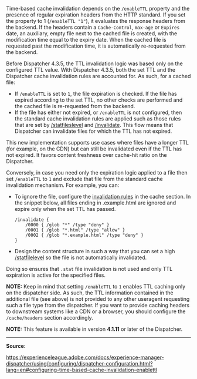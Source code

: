 Time-based cache invalidation depends on the `/enableTTL` property and the presence of regular expiration headers from the HTTP standard. If you set the property to 1 (`/enableTTL "1"`), it evaluates the response headers from the backend. If the headers contain a `Cache-Control`, `max-age` or `Expires` date, an auxiliary, empty file next to the cached file is created, with the modification time equal to the expiry date. When the cached file is requested past the modification time, it is automatically re-requested from the backend.

Before Dispatcher 4.3.5, the TTL invalidation logic was based only on the configured TTL value. With Dispatcher 4.3.5, both the set TTL and the Dispatcher cache invalidation rules are accounted for. As such, for a cached file:
- If `/enableTTL` is set to `1`, the file expiration is checked. If the file has expired according to the set TTL, no other checks are performed and the cached file is re-requested from the backend.
- If the file has either not expired, or `/enableTTL` is not configured, then the standard cache invalidation rules are applied such as those rules that are set by [/statfileslevel](https://experienceleague.adobe.com/docs/experience-manager-dispatcher/using/configuring/dispatcher-configuration.html?lang=en#invalidating-files-by-folder-level) and [/invalidate](https://experienceleague.adobe.com/docs/experience-manager-dispatcher/using/configuring/dispatcher-configuration.html?lang=en#automatically-invalidating-cached-files). This flow means that Dispatcher can invalidate files for which the TTL has not expired.

This new implementation supports use cases where files have a longer TTL (for example, on the CDN) but can still be invalidated even if the TTL has not expired. It favors content freshness over cache-hit ratio on the Dispatcher.

Conversely, in case you need only the expiration logic applied to a file then set `/enableTTL` to `1` and exclude that file from the standard cache invalidation mechanism. For example, you can:

- To ignore the file, configure the [invalidation rules](https://experienceleague.adobe.com/docs/experience-manager-dispatcher/using/configuring/dispatcher-configuration.html?lang=en#automatically-invalidating-cached-files) in the cache section. In the snippet below, all files ending in .example.html are ignored and expire only when the set TTL has passed.
	```
	/invalidate {
		/0000 { /glob "*" /type "deny" }
		/0001 { /glob "*.html" /type "allow" }
		/0002 { /glob "*.example.html" /type "deny" }
	}
	```
- Design the content structure in such a way that you can set a high [/statfilelevel](https://experienceleague.adobe.com/docs/experience-manager-dispatcher/using/configuring/dispatcher-configuration.html?lang=en#invalidating-files-by-folder-level) so the file is not automatically invalidated.

Doing so ensures that `.stat` file invalidation is not used and only TTL expiration is active for the specified files.

**NOTE:** Keep in mind that setting `/enableTTL` to `1` enables TTL caching only on the dispatcher side. As such, the TTL information contained in the additional file (see above) is not provided to any other useragent requesting such a file type from the dispatcher. If you want to provide caching headers to downstream systems like a CDN or a browser, you should configure the `/cache/headers` section accordingly.

**NOTE:** This feature is available in version **4.1.11** or later of the Dispatcher.

---

**Source:**

https://experienceleague.adobe.com/docs/experience-manager-dispatcher/using/configuring/dispatcher-configuration.html?lang=en#configuring-time-based-cache-invalidation-enablettl
